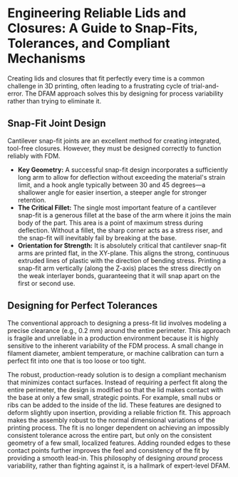 # Engineering Reliable Lids and Closures: A Guide to Snap-Fits, Tolerances, and Compliant Mechanisms

Creating lids and closures that fit perfectly every time is a common challenge in 3D printing, often leading to a frustrating cycle of trial-and-error. The DFAM approach solves this by designing for process variability rather than trying to eliminate it.

## Snap-Fit Joint Design

Cantilever snap-fit joints are an excellent method for creating integrated, tool-free closures. However, they must be designed correctly to function reliably with FDM.

* **Key Geometry:** A successful snap-fit design incorporates a sufficiently long arm to allow for deflection without exceeding the material's strain limit, and a hook angle typically between 30 and 45 degrees—a shallower angle for easier insertion, a steeper angle for stronger retention.
* **The Critical Fillet:** The single most important feature of a cantilever snap-fit is a generous fillet at the base of the arm where it joins the main body of the part. This area is a point of maximum stress during deflection. Without a fillet, the sharp corner acts as a stress riser, and the snap-fit will inevitably fail by breaking at the base.
* **Orientation for Strength:** It is absolutely critical that cantilever snap-fit arms are printed flat, in the XY-plane. This aligns the strong, continuous extruded lines of plastic with the direction of bending stress. Printing a snap-fit arm vertically (along the Z-axis) places the stress directly on the weak interlayer bonds, guaranteeing that it will snap apart on the first or second use.

## Designing for Perfect Tolerances

The conventional approach to designing a press-fit lid involves modeling a precise clearance (e.g., 0.2 mm) around the entire perimeter. This approach is fragile and unreliable in a production environment because it is highly sensitive to the inherent variability of the FDM process. A small change in filament diameter, ambient temperature, or machine calibration can turn a perfect fit into one that is too loose or too tight.

The robust, production-ready solution is to design a compliant mechanism that minimizes contact surfaces. Instead of requiring a perfect fit along the entire perimeter, the design is modified so that the lid makes contact with the base at only a few small, strategic points. For example, small nubs or ribs can be added to the inside of the lid. These features are designed to deform slightly upon insertion, providing a reliable friction fit. This approach makes the assembly robust to the normal dimensional variations of the printing process. The fit is no longer dependent on achieving an impossibly consistent tolerance across the entire part, but only on the consistent geometry of a few small, localized features. Adding rounded edges to these contact points further improves the feel and consistency of the fit by providing a smooth lead-in. This philosophy of designing *around* process variability, rather than fighting against it, is a hallmark of expert-level DFAM.

